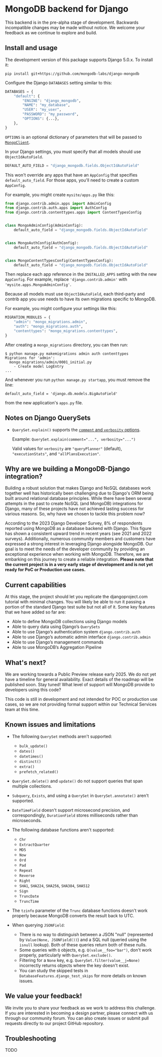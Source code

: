 # MongoDB backend for Django

This backend is in the pre-alpha stage of development. Backwards incompatible
changes may be made without notice. We welcome your feedback as we continue to
explore and build.

## Install and usage

The development version of this package supports Django 5.0.x. To install it:

`pip install git+https://github.com/mongodb-labs/django-mongodb`

Configure the Django `DATABASES` setting similar to this:

```python
DATABASES = {
    "default": {
        "ENGINE": "django_mongodb",
        "NAME": "my_database",
        "USER": "my_user",
        "PASSWORD": "my_password",
        "OPTIONS": {...},
    },
}
```

`OPTIONS` is an optional dictionary of parameters that will be passed to
[`MongoClient`](https://pymongo.readthedocs.io/en/stable/api/pymongo/mongo_client.html).

In your Django settings, you must specify that all models should use
`ObjectIdAutoField`.

```python
DEFAULT_AUTO_FIELD = "django_mongodb.fields.ObjectIdAutoField"
```

This won't override any apps that have an `AppConfig` that specifies
`default_auto_field`. For those apps, you'll need to create a custom
`AppConfig`.

For example, you might create `mysite/apps.py` like this:

```python
from django.contrib.admin.apps import AdminConfig
from django.contrib.auth.apps import AuthConfig
from django.contrib.contenttypes.apps import ContentTypesConfig


class MongoAdminConfig(AdminConfig):
    default_auto_field = "django_mongodb.fields.ObjectIdAutoField"


class MongoAuthConfig(AuthConfig):
    default_auto_field = "django_mongodb.fields.ObjectIdAutoField"


class MongoContentTypesConfig(ContentTypesConfig):
    default_auto_field = "django_mongodb.fields.ObjectIdAutoField"
```

Then replace each app reference in the `INSTALLED_APPS` setting with the new
``AppConfig``. For example, replace  `'django.contrib.admin'` with
`'mysite.apps.MongoAdminConfig'`.

Because all models must use `ObjectIdAutoField`, each third-party and contrib app
you use needs to have its own migrations specific to MongoDB.

For example, you might configure your settings like this:

```python
MIGRATION_MODULES = {
    "admin": "mongo_migrations.admin",
    "auth": "mongo_migrations.auth",
    "contenttypes": "mongo_migrations.contenttypes",
}
```

After creating a `mongo_migrations` directory, you can then run:

```console
$ python manage.py makemigrations admin auth contenttypes
Migrations for 'admin':
  mongo_migrations/admin/0001_initial.py
    - Create model LogEntry
...
```

And whenever you run `python manage.py startapp`, you must remove the line:

`default_auto_field = 'django.db.models.BigAutoField'`

from the new application's `apps.py` file.

## Notes on Django QuerySets

* `QuerySet.explain()` supports the [`comment` and `verbosity` options](
  https://www.mongodb.com/docs/manual/reference/command/explain/#command-fields).

   Example: `QuerySet.explain(comment="...", verbosity="...")`

   Valid values for `verbosity` are `"queryPlanner"` (default),
   `"executionStats"`, and `"allPlansExecution"`.

## Why are we building a MongoDB-Django integration?

Building a robust solution that makes Django and NoSQL databases work together well has historically been challenging due to Django's ORM being built around relational database principles. While there have been several attempts in the past to create NoSQL (and MongoDB) integrations for Django, many of these projects have not achieved lasting success for various reasons. So, why have we chosen to tackle this problem now?

According to the 2023 Django Developer Survey, 8% of respondents reported using MongoDB as a database backend with Django. This figure has shown a consistent upward trend in recent years (see 2021 and 2022 surveys). Additionally, numerous community members and customers have expressed a strong interest in leveraging Django alongside MongoDB.
Our goal is to meet the needs of the developer community by providing an exceptional experience when working with MongoDB. Therefore, we are embarking on this journey to create a reliable integration. **Please note that the current project is in a very early stage of development and is not yet ready for PoC or Production use cases.**

## Current capabilities

At this stage, the project should let you replicate the djangoproject.com tutorial with minimal changes. You will likely be able to run it passing a portion of the standard Django test suite but not all of it. Some key features that we have added so far are:
- Able to define MongoDB collections using Django models
- Able to query data using Django’s `QuerySets`
- Able to use Django’s authentication system `django.contrib.auth`
- Able to use Django’s automatic admin interface `django.contrib.admin`
- Able to use Django’s management commands
- Able to use MongoDB’s Aggregation Pipeline

## What's next?
We are working towards a Public Preview release early 2025. We do not yet have a timeline for general availability. Exact details of the roadmap will be published soon. Stay tuned! 
What level of support will MongoDB provide to developers using this code?

This code is still in development and not intended for POC or production use cases, so we are not providing formal support within our Technical Services team at this time. 

## Known issues and limitations

- The following `QuerySet` methods aren't supported:
  - `bulk_update()`
  - `dates()`
  - `datetimes()`
  - `distinct()`
  - `extra()`
  - `prefetch_related()`

- `QuerySet.delete()` and `update()` do not support queries that span multiple
  collections.

- `Subquery`, `Exists`, and using a `QuerySet` in `QuerySet.annotate()` aren't
  supported.

- `DateTimeField` doesn't support microsecond precision, and correspondingly,
  `DurationField` stores milliseconds rather than microseconds.

- The following database functions aren't supported:
    - `Chr`
    - `ExtractQuarter`
    - `MD5`
    - `Now`
    - `Ord`
    - `Pad`
    - `Repeat`
    - `Reverse`
    - `Right`
    - `SHA1`, `SHA224`, `SHA256`, `SHA384`, `SHA512`
    - `Sign`
    - `TruncDate`
    - `TruncTime`

- The `tzinfo` parameter of the `Trunc` database functions doesn't work
  properly because MongoDB converts the result back to UTC.

- When querying `JSONField`:
  - There is no way to distinguish between a JSON "null" (represented by
    `Value(None, JSONField())`) and a SQL null (queried using the `isnull`
    lookup). Both of these queries return both of these nulls.
  - Some queries with `Q` objects, e.g. `Q(value__foo="bar")`, don't work
    properly, particularly with `QuerySet.exclude()`.
  - Filtering for a `None` key, e.g. `QuerySet.filter(value__j=None)`
    incorrectly returns objects where the key doesn't exist.
  - You can study the skipped tests in `DatabaseFeatures.django_test_skips` for
    more details on known issues.


## We value your feedback!
We invite you to share your feedback as we work to address this challenge. If you are interested in becoming a design partner, please connect with us through our community forum. You can also create issues or submit pull requests directly to our project GitHub repository.

## Troubleshooting

TODO